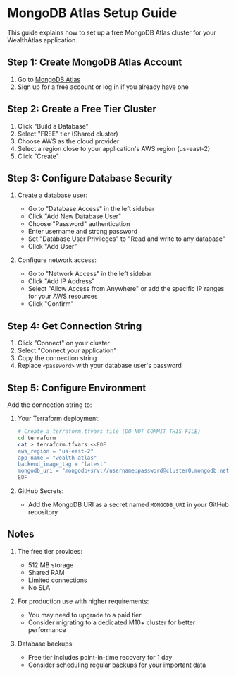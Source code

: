 # MongoDB Atlas Setup Guide

This guide explains how to set up a free MongoDB Atlas cluster for your WealthAtlas application.

## Step 1: Create MongoDB Atlas Account

1. Go to [MongoDB Atlas](https://www.mongodb.com/cloud/atlas/register)
2. Sign up for a free account or log in if you already have one

## Step 2: Create a Free Tier Cluster

1. Click "Build a Database"
2. Select "FREE" tier (Shared cluster)
3. Choose AWS as the cloud provider
4. Select a region close to your application's AWS region (us-east-2)
5. Click "Create"

## Step 3: Configure Database Security

1. Create a database user:
   - Go to "Database Access" in the left sidebar
   - Click "Add New Database User"
   - Choose "Password" authentication
   - Enter username and strong password
   - Set "Database User Privileges" to "Read and write to any database"
   - Click "Add User"

2. Configure network access:
   - Go to "Network Access" in the left sidebar
   - Click "Add IP Address"
   - Select "Allow Access from Anywhere" or add the specific IP ranges for your AWS resources
   - Click "Confirm"

## Step 4: Get Connection String

1. Click "Connect" on your cluster
2. Select "Connect your application"
3. Copy the connection string
4. Replace `<password>` with your database user's password

## Step 5: Configure Environment

Add the connection string to:

1. Your Terraform deployment:
   ```bash
   # Create a terraform.tfvars file (DO NOT COMMIT THIS FILE)
   cd terraform
   cat > terraform.tfvars <<EOF
   aws_region = "us-east-2"
   app_name = "wealth-atlas"
   backend_image_tag = "latest"
   mongodb_uri = "mongodb+srv://username:password@cluster0.mongodb.net/wealth-atlas?retryWrites=true&w=majority"
   EOF
   ```

2. GitHub Secrets:
   - Add the MongoDB URI as a secret named `MONGODB_URI` in your GitHub repository

## Notes

1. The free tier provides:
   - 512 MB storage
   - Shared RAM
   - Limited connections
   - No SLA

2. For production use with higher requirements:
   - You may need to upgrade to a paid tier
   - Consider migrating to a dedicated M10+ cluster for better performance

3. Database backups:
   - Free tier includes point-in-time recovery for 1 day
   - Consider scheduling regular backups for your important data
